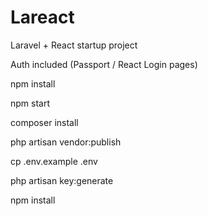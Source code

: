 # Lareact

Laravel + React startup project

Auth included (Passport / React Login pages)

npm install

npm start

composer install

php artisan vendor:publish

cp .env.example .env

php artisan key:generate

npm install


